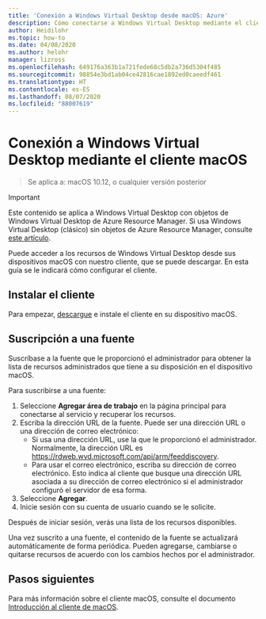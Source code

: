 ```yaml
---
title: 'Conexión a Windows Virtual Desktop desde macOS: Azure'
description: Cómo conectarse a Windows Virtual Desktop mediante el cliente macOS.
author: Heidilohr
ms.topic: how-to
ms.date: 04/08/2020
ms.author: helohr
manager: lizross
ms.openlocfilehash: 649176a363b1a721fede68c5db2a736d5304f485
ms.sourcegitcommit: 98854e3bd1ab04ce42816cae1892ed0caeedf461
ms.translationtype: HT
ms.contentlocale: es-ES
ms.lasthandoff: 08/07/2020
ms.locfileid: "88007619"
---
```

# <a name="connect-to-windows-virtual-desktop-with-the-macos-client"></a>Conexión a Windows Virtual Desktop mediante el cliente macOS

> Se aplica a: macOS 10.12, o cualquier versión posterior

>[!IMPORTANT]
>Este contenido se aplica a Windows Virtual Desktop con objetos de Windows Virtual Desktop de Azure Resource Manager. Si usa Windows Virtual Desktop (clásico) sin objetos de Azure Resource Manager, consulte [este artículo](./virtual-desktop-fall-2019/connect-macos-2019.md).

Puede acceder a los recursos de Windows Virtual Desktop desde sus dispositivos macOS con nuestro cliente, que se puede descargar. En esta guía se le indicará cómo configurar el cliente.

## <a name="install-the-client"></a>Instalar el cliente

Para empezar, [descargue](https://apps.apple.com/app/microsoft-remote-desktop/id1295203466?mt=12) e instale el cliente en su dispositivo macOS.

## <a name="subscribe-to-a-feed"></a>Suscripción a una fuente

Suscríbase a la fuente que le proporcionó el administrador para obtener la lista de recursos administrados que tiene a su disposición en el dispositivo macOS.

Para suscribirse a una fuente:

1. Seleccione **Agregar área de trabajo** en la página principal para conectarse al servicio y recuperar los recursos.
2. Escriba la dirección URL de la fuente. Puede ser una dirección URL o una dirección de correo electrónico:
   - Si usa una dirección URL, use la que le proporcionó el administrador. Normalmente, la dirección URL es <https://rdweb.wvd.microsoft.com/api/arm/feeddiscovery>.
   - Para usar el correo electrónico, escriba su dirección de correo electrónico. Esto indica al cliente que busque una dirección URL asociada a su dirección de correo electrónico si el administrador configuró el servidor de esa forma.
3. Seleccione **Agregar**.
4. Inicie sesión con su cuenta de usuario cuando se le solicite.

Después de iniciar sesión, verás una lista de los recursos disponibles.

Una vez suscrito a una fuente, el contenido de la fuente se actualizará automáticamente de forma periódica. Pueden agregarse, cambiarse o quitarse recursos de acuerdo con los cambios hechos por el administrador.

## <a name="next-steps"></a>Pasos siguientes

Para más información sobre el cliente macOS, consulte el documento [Introducción al cliente de macOS](/windows-server/remote/remote-desktop-services/clients/remote-desktop-mac/).
